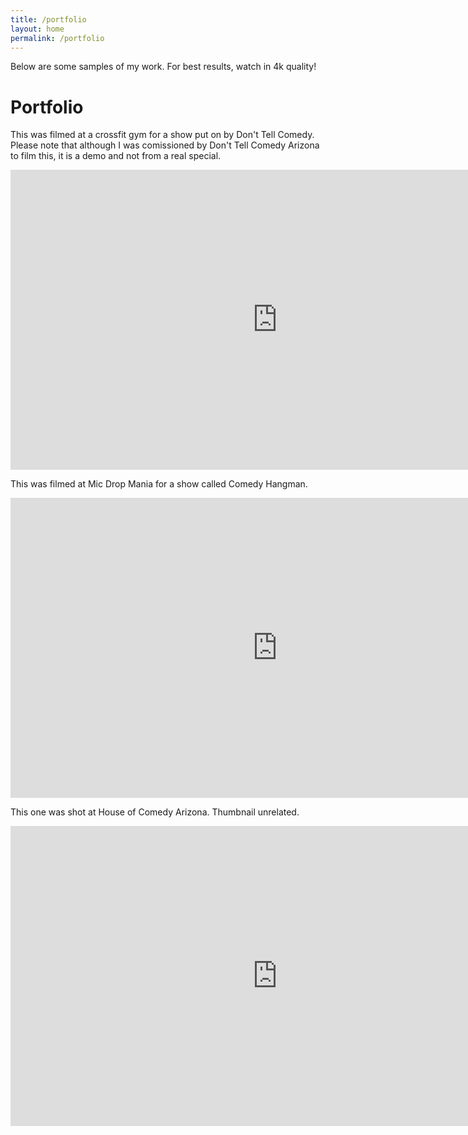 ```yaml
---
title: /portfolio
layout: home
permalink: /portfolio
---
```

Below are some samples of my work. For best results, watch in 4k quality!


# Portfolio
This was filmed at a crossfit gym for a show put on by Don't Tell Comedy. Please note that although I was comissioned by Don't Tell Comedy Arizona to film this, it is a demo and not from a real special.

<iframe width="853" height="480" src="https://www.youtube.com/embed/spOgFjmGams" title="Dont Tell Demo" frameborder="0" allow="accelerometer; autoplay; clipboard-write; encrypted-media; gyroscope; picture-in-picture; web-share" allowfullscreen></iframe>

This was filmed at Mic Drop Mania for a show called Comedy Hangman.

<iframe width="853" height="480" src="https://www.youtube.com/embed/mVW9tKmMahU" title="demo2" frameborder="0" allow="accelerometer; autoplay; clipboard-write; encrypted-media; gyroscope; picture-in-picture; web-share" allowfullscreen></iframe>

This one was shot at House of Comedy Arizona. Thumbnail unrelated. 

<iframe width="853" height="480" src="https://www.youtube.com/embed/Cef2J5Dsokc" title="House of Comedy Promo (Unlisted)" frameborder="0" allow="accelerometer; autoplay; clipboard-write; encrypted-media; gyroscope; picture-in-picture; web-share" allowfullscreen></iframe>